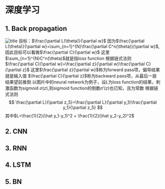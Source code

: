 # 深度学习
## 1. Back propagation
![title](https://i.loli.net/2019/10/17/cMwIxP3Hh71lTCv.png)
目标：$\frac{\partial L(\theta)}{\partial w}$
因为$\frac{\partial L(\theta)}{\partial w}=\sum_{n=1}^{N}\frac{\partial C^n(\theta)}{\partial w}$, 因此目标可以看做$\frac{\partial C}{\partial w}$
这里$\sum_{n=1}^{N}C^n(\theta)$就是指loss function
根据链式法则
$\frac{\partial C}{\partial w}=\frac{\partial z}{\partial w}\frac{\partial C}{\partial z}$
这里$\frac{\partial z}{\partial w}$称为forward pass项，偏导结果就是输入值
$\frac{\partial C}{\partial z}$称为backward pass项，从最后一层结果望前推倒
以图片中的neural network为例子，设$L$为loss function的结果，刺激函数为sigmoid $\sigma(z)$,则sigmoid function的倒数$\sigma'(z)$也已知，且为常数
根据链式法则
$$
\frac{\partial L}{\partial z_5}=\frac{\partial L}{\partial y_1}\frac{\partial y_1}{\partial z_5}
$$
其中$L=\frac{1}{2}(\hat y_1-y_1)^2 + \frac{1}{2}(\hat y_2-y_2)^2$

## 2. CNN
## 3. RNN
## 4. LSTM
## 5. BN